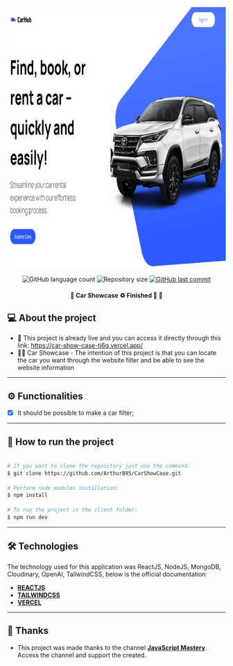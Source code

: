 <div align='center'>
<img src='.github/image.png' width='900' height='600' />
</div>

<p align="center">
  <img alt="GitHub language count" src="https://img.shields.io/github/languages/count/ArthurB95/CarShowCase?color=%2304D361">

  <img alt="Repository size" src="https://img.shields.io/github/repo-size/ArthurB95/CarShowCase">
  
  <a href="https://github.com/ArthurB95/CarShowCase/commits/master">
    <img alt="GitHub last commit" src="https://img.shields.io/github/last-commit/ArthurB95/CarShowCase">
  </a>
    
</p>

<h4 align="center"> 
	🚧  Car Showcase  ♻️ Finished 🚀 🚧
</h4>

## 💻 About the project

- 🚀 This project is already live and you can access it directly through this link: https://car-show-case-tj6q.vercel.app/
- 👨‍💻 Car Showcase - The intention of this project is that you can locate the car you want through the website filter and be able to see the website information

---

## ⚙️ Functionalities

-   [x] It should be possible to make a car filter;

---

## 🚀 How to run the project

```bash

# If you want to clone the repository just use the command:
$ git clone https://github.com/ArthurB95/CarShowCase.git

# Perform node_modules installation:
$ npm install

# To run the project in the client folder:
$ npm run dev

```

---

## 🛠 Technologies

The technology used for this application was ReactJS, NodeJS, MongoDB, Cloudinary, OpenAI, TailwindCSS, below is the official documentation:

-   **[REACTJS](https://react.dev/)**
-   **[TAILWINDCSS](https://tailwindcss.com/)**
-   **[VERCEL](https://vercel.com/)**
---

## 💪 Thanks

-   This project was made thanks to the channel **[JavaScript Mastery](https://www.youtube.com/@javascriptmastery/videos)**. Access the channel and support the created.
